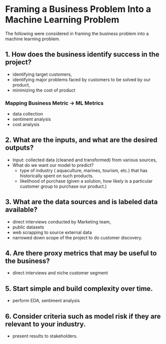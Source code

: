 # Framing a Business Problem Into a Machine Learning Problem

The following were considered in framing the business problem into a machine learning problem.
## 1.	How does the business identify success in the project?
- identifying target customers,
- identifying major problems faced by customers to be solved by our product,
- minimizing the cost of product

### Mapping Business Metric -> ML Metrics
- data collection
- sentiment analysis
- cost analysis

## 2.	What are the inputs, and what are the desired outputs?
- Input: collected data (cleaned and transformed) from various sources,
- What do we want our model to predict?
    - type of industry ( aquaculture, marines, tourism, etc.) that has historically spent on such products.
    - likelihood of purchase (given a solution, how likely is a particular customer group to purchase our product.)

## 3.	What are the data sources and is labeled data available?
- direct interviews conducted by Marketing team,
- public datasets
- web scrapping to source external data
- narrowed down scope of the project to do customer discovery.

## 4.	Are there proxy metrics that may be useful to the business?
- direct interviews and niche customer segment

## 5.	Start simple and build complexity over time.
- perform EDA, sentiment analysis

## 6.	Consider criteria such as model risk if they are relevant to your industry.
- present results to stakeholders.






